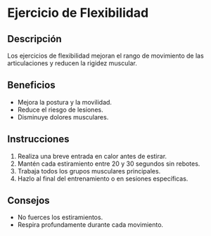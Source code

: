 # Ejercicio de Flexibilidad

## Descripción
Los ejercicios de flexibilidad mejoran el rango de movimiento de las articulaciones y reducen la rigidez muscular.

## Beneficios
- Mejora la postura y la movilidad.
- Reduce el riesgo de lesiones.
- Disminuye dolores musculares.

## Instrucciones
1. Realiza una breve entrada en calor antes de estirar.
2. Mantén cada estiramiento entre 20 y 30 segundos sin rebotes.
3. Trabaja todos los grupos musculares principales.
4. Hazlo al final del entrenamiento o en sesiones específicas.

## Consejos
- No fuerces los estiramientos.
- Respira profundamente durante cada movimiento.
